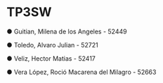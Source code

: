 # TP3SW

● Guitian, Milena de los Angeles - 52449

● Toledo, Alvaro Julian - 52721

● Veliz, Hector Matias - 52417

● Vera López, Roció Macarena del Milagro - 52663 
